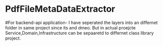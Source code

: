 # PdfFileMetaDataExtractor

#For backend-api application- I have seperated the layers into an differnet folder in same project since its and dmeo. But 
in actual proejcte Service,Domain,Infrastructure can be sepaaretd to differnet class library project.

